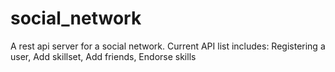 # social_network
A rest api server for a social network.
Current API list includes:
Registering a user,
Add skillset,
Add friends,
Endorse skills
